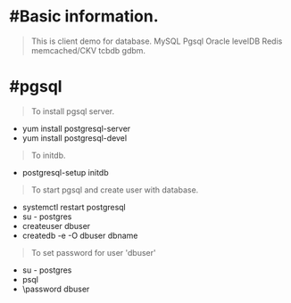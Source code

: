 # #Basic information.
>This is client demo for database. MySQL Pgsql Oracle levelDB Redis memcached/CKV tcbdb gdbm.


# #pgsql
>To install pgsql server.
  * yum install postgresql-server
  * yum install postgresql-devel
>To initdb.
  * postgresql-setup initdb
>To start pgsql and create user with database.
  * systemctl restart postgresql
  * su - postgres
  * createuser dbuser
  * createdb -e -O dbuser dbname
>To set password for user 'dbuser'
  * su - postgres
  * psql
  * \password dbuser
